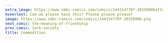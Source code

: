 ```yaml
---
extra_image: https://www.smbc-comics.com/comics/1441547707-20150906after.png
hovertext: Can we please have this? Please please please?
image: https://www.smbc-comics.com/comics/1441547707-20150906.png
next_comic: the-meaning-of-friendship
prev_comic: jerk-society
title: Commodities
---
```


